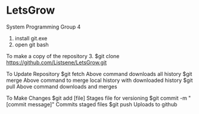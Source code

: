 # LetsGrow
System Programming Group 4


1. install git.exe
2. open git bash

To make a copy of the repository
3. $git clone https://github.com/Listsene/LetsGrow.git

To Update Repository
$git fetch
Above command downloads all history
$git merge 
Above command to merge local history with downloaded history
$git pull
Above command downloads and merges

To Make Changes
$git add [file]
Stages file for versioning
$git commit -m "[commit message]"
Commits staged files
$git push
Uploads to github


